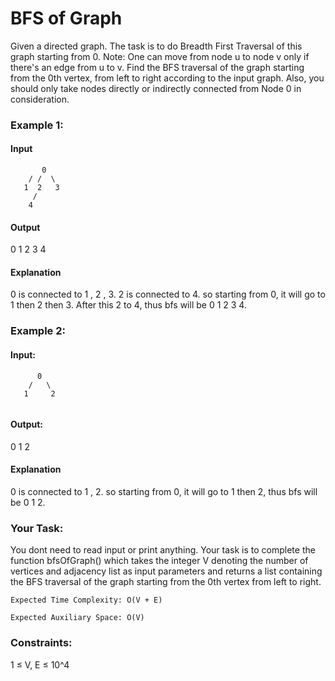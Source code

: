 # BFS of Graph

Given a directed graph. The task is to do Breadth First Traversal of this graph starting from 0.
Note: One can move from node u to node v only if there's an edge from u to v. Find the BFS traversal of the graph starting from the 0th vertex, from left to right according to the input graph. Also, you should only take nodes directly or indirectly connected from Node 0 in consideration.

### Example 1:

#### Input

```
       0
    / /  \
   1  2   3
     /
    4
```

#### Output

0 1 2 3 4

#### Explanation

0 is connected to 1 , 2 , 3.
2 is connected to 4.
so starting from 0, it will go to 1 then 2
then 3. After this 2 to 4, thus bfs will be
0 1 2 3 4.

### Example 2:

#### Input:

```
      0
    /   \
   1     2


```

#### Output:

0 1 2

#### Explanation

0 is connected to 1 , 2.
so starting from 0, it will go to 1 then 2,
thus bfs will be 0 1 2.

### Your Task:

You dont need to read input or print anything. Your task is to complete the function bfsOfGraph() which takes the integer V denoting the number of vertices and adjacency list as input parameters and returns a list containing the BFS traversal of the graph starting from the 0th vertex from left to right.

```
Expected Time Complexity: O(V + E)
```

```
Expected Auxiliary Space: O(V)
```

### Constraints:

1 ≤ V, E ≤ 10^4
